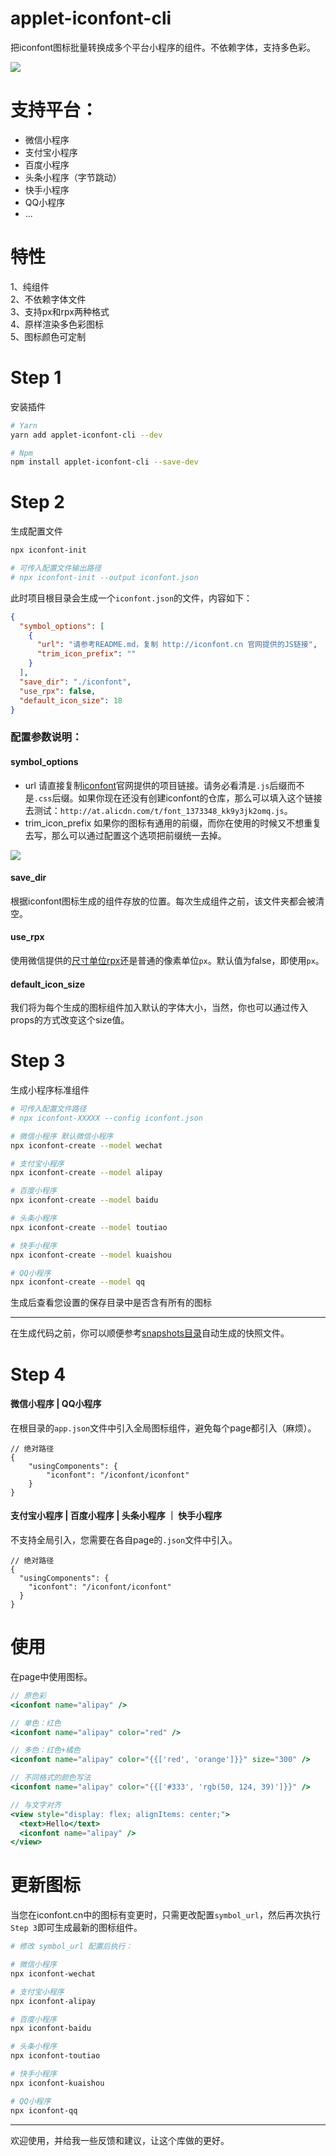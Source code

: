 # applet-iconfont-cli

把iconfont图标批量转换成多个平台小程序的组件。不依赖字体，支持多色彩。

![](https://github.com/LLtaishuai/mini-program-iconfont-cli/blob/master/images/multi-color-icon.jpg?raw=true)

# 支持平台：
- 微信小程序
- 支付宝小程序
- 百度小程序
- 头条小程序（字节跳动）
- 快手小程序
- QQ小程序
- ...

# 特性
1、纯组件
<br>
2、不依赖字体文件
<br>
3、支持px和rpx两种格式
<br>
4、原样渲染多色彩图标
<br>
5、图标颜色可定制

# Step 1
安装插件
```bash
# Yarn
yarn add applet-iconfont-cli --dev

# Npm
npm install applet-iconfont-cli --save-dev
```

# Step 2
生成配置文件
```bash
npx iconfont-init

# 可传入配置文件输出路径
# npx iconfont-init --output iconfont.json
```

此时项目根目录会生成一个`iconfont.json`的文件，内容如下：
```json
{
  "symbol_options": [
    {
      "url": "请参考README.md，复制 http://iconfont.cn 官网提供的JS链接",
      "trim_icon_prefix": ""
    }
  ],
  "save_dir": "./iconfont",
  "use_rpx": false,
  "default_icon_size": 18
}
```

### 配置参数说明：
#### symbol_options
- url 请直接复制[iconfont](http://iconfont.cn)官网提供的项目链接。请务必看清是`.js`后缀而不是`.css`后缀。如果你现在还没有创建iconfont的仓库，那么可以填入这个链接去测试：`http://at.alicdn.com/t/font_1373348_kk9y3jk2omq.js`。
- trim_icon_prefix 如果你的图标有通用的前缀，而你在使用的时候又不想重复去写，那么可以通过配置这个选项把前缀统一去掉。

![](https://github.com/LLtaishuai/mini-program-iconfont-cli/blob/master/images/symbol-url.png?raw=true)

#### save_dir
根据iconfont图标生成的组件存放的位置。每次生成组件之前，该文件夹都会被清空。

#### use_rpx
使用微信提供的[尺寸单位rpx](https://developers.weixin.qq.com/miniprogram/dev/framework/view/wxss.html#%E5%B0%BA%E5%AF%B8%E5%8D%95%E4%BD%8D)还是普通的像素单位`px`。默认值为false，即使用`px`。


#### default_icon_size
我们将为每个生成的图标组件加入默认的字体大小，当然，你也可以通过传入props的方式改变这个size值。

# Step 3
生成小程序标准组件
```bash
# 可传入配置文件路径
# npx iconfont-XXXXX --config iconfont.json

# 微信小程序 默认微信小程序
npx iconfont-create --model wechat

# 支付宝小程序
npx iconfont-create --model alipay

# 百度小程序
npx iconfont-create --model baidu

# 头条小程序
npx iconfont-create --model toutiao

# 快手小程序
npx iconfont-create --model kuaishou

# QQ小程序
npx iconfont-create --model qq
```
生成后查看您设置的保存目录中是否含有所有的图标

-------

在生成代码之前，你可以顺便参考[snapshots目录](https://github.com/LLtaishuai/mini-program-iconfont-cli/tree/master/snapshots)自动生成的快照文件。

# Step 4
#### 微信小程序 | QQ小程序
在根目录的`app.json`文件中引入全局图标组件，避免每个page都引入（麻烦）。
```json5
// 绝对路径
{
    "usingComponents": {
        "iconfont": "/iconfont/iconfont"
    }
}
```

#### 支付宝小程序 | 百度小程序 | 头条小程序 ｜ 快手小程序
不支持全局引入，您需要在各自page的`.json`文件中引入。
```json5
// 绝对路径
{
  "usingComponents": {
    "iconfont": "/iconfont/iconfont"
  }
}
```

# 使用
在page中使用图标。
```jsx harmony
// 原色彩
<iconfont name="alipay" />

// 单色：红色
<iconfont name="alipay" color="red" />

// 多色：红色+橘色
<iconfont name="alipay" color="{{['red', 'orange']}}" size="300" />

// 不同格式的颜色写法
<iconfont name="alipay" color="{{['#333', 'rgb(50, 124, 39)']}}" />

// 与文字对齐
<view style="display: flex; alignItems: center;">
  <text>Hello</text>
  <iconfont name="alipay" />
</view>
```

# 更新图标
当您在iconfont.cn中的图标有变更时，只需更改配置`symbol_url`，然后再次执行`Step 3`即可生成最新的图标组件。
```bash
# 修改 symbol_url 配置后执行：

# 微信小程序
npx iconfont-wechat

# 支付宝小程序
npx iconfont-alipay

# 百度小程序
npx iconfont-baidu

# 头条小程序
npx iconfont-toutiao

# 快手小程序
npx iconfont-kuaishou

# QQ小程序
npx iconfont-qq
```

--------

欢迎使用，并给我一些反馈和建议，让这个库做的更好。
